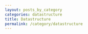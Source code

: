 ```yaml
---
layout: posts_by_category
categories: datastructure
title: Datastructure
permalink: /category/datastructure
---
```

